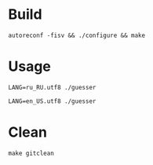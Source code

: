# Build

`autoreconf -fisv && ./configure && make`

# Usage

`LANG=ru_RU.utf8 ./guesser`

`LANG=en_US.utf8 ./guesser`

# Clean

`make gitclean`
